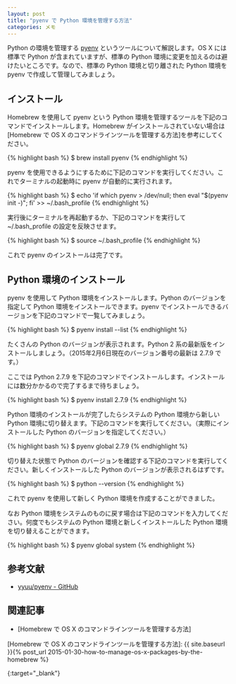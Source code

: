 ```yaml
---
layout: post
title: "pyenv で Python 環境を管理する方法"
categories: メモ
---
```

Python の環境を管理する [pyenv][yyuu/pyenv - GitHub] というツールについて解説します。OS X には標準で Python が含まれていますが、標準の Python 環境に変更を加えるのは避けたいところです。なので、標準の Python 環境と切り離された Python 環境を pyenv で作成して管理してみましょう。

インストール
------------

Homebrew を使用して pyenv という Python 環境を管理するツールを下記のコマンドでインストールします。Homebrew がインストールされていない場合は [Homebrew で OS X のコマンドラインツールを管理する方法]を参考にしてください。

{% highlight bash %}
$ brew install pyenv
{% endhighlight %}

pyenv を使用できるようにするために下記のコマンドを実行してください。これでターミナルの起動時に pyenv が自動的に実行されます。

{% highlight bash %}
$ echo 'if which pyenv > /dev/null; then eval "$(pyenv init -)"; fi' >> ~/.bash_profile
{% endhighlight %}

実行後にターミナルを再起動するか、下記のコマンドを実行して ~/.bash_profile の設定を反映させます。

{% highlight bash %}
$ source ~/.bash_profile
{% endhighlight %}

これで pyenv のインストールは完了です。

Python 環境のインストール
-------------------------

pyenv を使用して Python 環境をインストールします。Python のバージョンを指定して Python 環境をインストールできます。pyenv でインストールできるバージョンを下記のコマンドで一覧してみましょう。

{% highlight bash %}
$ pyenv install --list
{% endhighlight %}

たくさんの Python のバージョンが表示されます。Python 2 系の最新版をインストールしましょう。（2015年2月6日現在のバージョン番号の最新は 2.7.9 です。）

ここでは Python 2.7.9 を下記のコマンドでインストールします。インストールには数分かかるので完了するまで待ちましょう。

{% highlight bash %}
$ pyenv install 2.7.9
{% endhighlight %}

Python 環境のインストールが完了したらシステムの Python 環境から新しい Python 環境に切り替えます。下記のコマンドを実行してください。（実際にインストールした Python のバージョンを指定してください。）

{% highlight bash %}
$ pyenv global 2.7.9
{% endhighlight %}

切り替えた状態で Python のバージョンを確認する下記のコマンドを実行してください。新しくインストールした Python のバージョンが表示されるはずです。

{% highlight bash %}
$ python --version
{% endhighlight %}

これで pyenv を使用して新しく Python 環境を作成することができました。

なお Python 環境をシステムのものに戻す場合は下記のコマンドを入力してください。何度でもシステムの Python 環境と新しくインストールした Python 環境を切り替えることができます。

{% highlight bash %}
$ pyenv global system
{% endhighlight %}

参考文献
--------

* [yyuu/pyenv - GitHub]

関連記事
--------

* [Homebrew で OS X のコマンドラインツールを管理する方法]

[Homebrew で OS X のコマンドラインツールを管理する方法]: {{ site.baseurl }}{% post_url 2015-01-30-how-to-manage-os-x-packages-by-the-homebrew %}

[yyuu/pyenv - GitHub]: http://github.com/yyuu/pyenv
{:target="_blank"}
